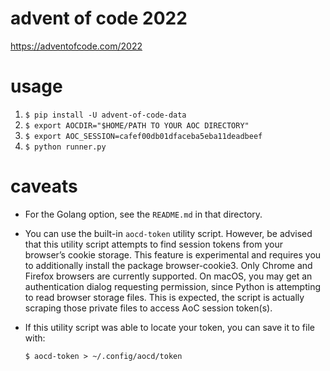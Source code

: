 advent of code 2022
====================

https://adventofcode.com/2022

usage
=====

1. `$ pip install -U advent-of-code-data`
1. `$ export AOCDIR="$HOME/PATH TO YOUR AOC DIRECTORY"`
1. `$ export AOC_SESSION=cafef00db01dfaceba5eba11deadbeef`
1. `$ python runner.py`


caveats
=======

- For the Golang option, see the `README.md` in that directory.

- You can use the built-in `aocd-token` utility script. However, be
advised that this utility script attempts to find session tokens from
your browser’s cookie storage. This feature is experimental and requires
you to additionally install the package browser-cookie3. Only Chrome and
Firefox browsers are currently supported. On macOS, you may get an
authentication dialog requesting permission, since Python is attempting
to read browser storage files. This is expected, the script is actually
scraping those private files to access AoC session token(s).

- If this utility script was able to locate your token, you can save it to
file with:

  `$ aocd-token > ~/.config/aocd/token`
